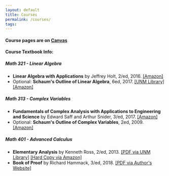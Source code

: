 ```yaml
---
layout: default
title: Courses
permalink: /courses/
tags: 
---
```


#### Course pages are on [Canvas](https://canvas.unm.edu/)

#### Course Textbook Info:


##### Math 321 - Linear Algebra
- **Linear Algebra with Applications** by Jeffrey Holt, 2/ed, 2016. [[Amazon]](https://amzn.to/3UmjWON)
- Optional: **Schaum's Outline of Linear Algebra**, 6ed, 2017. [[UNM Library]](https://www-accessengineeringlibrary-com.libproxy.unm.edu/content/book/9781260011449) [[Amazon]](https://amzn.to/46MZ0X8)


##### Math 313 - Complex Variables
- **Fundamentals of Complex Analysis with Applications to Engineering and Science** by Edward Saff and Arthur Snider, 3/ed, 2017. [[Amazon]](https://amzn.to/3Wjmgso)
- Optional: **Schaum's Outline of Complex Variables**, 2ed, 2009. [[Amazon]](https://amzn.to/4aeSAQN)


##### Math 401 - Advanced Calculus
- **Elementary Analysis** by Kenneth Ross, 2/ed, 2013. [[PDF via UNM Library]](https://link-springer-com.libproxy.unm.edu/book/10.1007/978-1-4614-6271-2) [[Hard Copy via Amazon]](https://amzn.to/3sP9JRl)
- **Book of Proof** by Richard Hammack, 3/ed, 2018. [[PDF via Author's Website]](https://www.people.vcu.edu/~rhammack/BookOfProof/)

